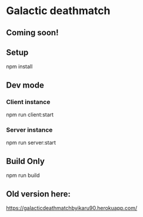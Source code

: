 # Galactic deathmatch

## Coming soon!

## Setup
npm install

## Dev mode
### Client instance
npm run client:start
### Server instance
npm run server:start

## Build Only
npm run build

## Old version here:
https://galacticdeathmatchbyikaru90.herokuapp.com/
